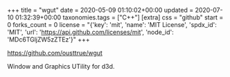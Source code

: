 +++
title = "wgut"
date = 2020-05-09 01:10:02+00:00
updated = 2020-07-10 01:32:39+00:00
taxonomies.tags = ["C++"]
[extra]
css = "github"
start = 0
forks_count = 0
license = "{'key': 'mit', 'name': 'MIT License', 'spdx_id': 'MIT', 'url': 'https://api.github.com/licenses/mit', 'node_id': 'MDc6TGljZW5zZTEz'}"
+++

<https://github.com/ousttrue/wgut>

Window and Graphics UTility for d3d.

